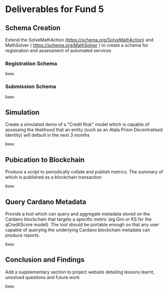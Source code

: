# Deliverables for Fund 5

## Schema Creation

Extend the SolveMathAction (https://schema.org/SolveMathAction) and MathSolver ( https://schema.org/MathSolver ) to create a schema for registration and assessment of automated services

### Registration Schema

```Demo```

### Submission Schema

```Demo```

## Simulation

Create a simulated demo of a "Credit Risk" model which is capable of assessing the likelihood that an entity (such as an Atala Prism Decentralised Identity) will default in the next 3 months

```Demo```


## Pubication to Blockchain

Produce a script to periodically collate and publish metrics. The summary of which is published as a blockchain transaction

```Demo```


## Query Cardano Metadata

Provide a tool which can query and aggregate metadata stored on the Cardano blockchain that targets a specific metric (eg Gini or KS for the qCreditScore model). The tool should be portable enough so that any user capable of querying the underlying Cardano blockchain metadata can produce reports.

```Demo```

## Conclusion and Findings

Add a supplementary section to project website detailing lessons learnt, unsolved questions and future work

```Demo```
